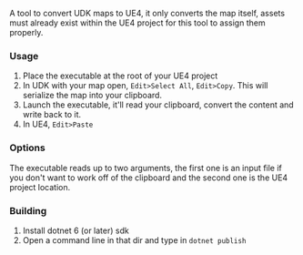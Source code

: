 A tool to convert UDK maps to UE4, it only converts the map itself, assets must already exist within the UE4 project for this tool to assign them properly.

### Usage
1. Place the executable at the root of your UE4 project
2. In UDK with your map open, `Edit>Select All`, `Edit>Copy`. This will serialize the map into your clipboard.
3. Launch the executable, it'll read your clipboard, convert the content and  write back to it.
4. In UE4, `Edit>Paste`

### Options
The executable reads up to two arguments, the first one is an input file if you don't want to work off of the clipboard and the second one is the UE4 project location.

### Building
1. Install dotnet 6 (or later) sdk
2. Open a command line in that dir and type in ``dotnet publish``
